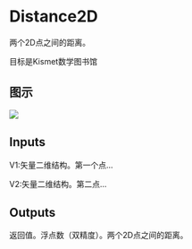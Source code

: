 # Distance2D

两个2D点之间的距离。

目标是Kismet数学图书馆

## 图示

![]($-20221218-19582682.png)

## Inputs

V1:矢量二维结构。第一个点...

V2:矢量二维结构。第二点...

## Outputs

返回值。浮点数（双精度）。两个2D点之间的距离。
